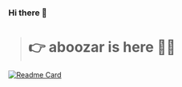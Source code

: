 
### Hi there 👋
> # 👉  aboozar is here 🙋‍♂️

<!--
[![Anurag's GitHub stats](https://github-readme-stats.vercel.app/api?username=aboozarhoseini&show_icons=true&theme=radical)](https://github.com/anuraghazra/github-readme-stats)
-->

[![Readme Card](https://github-readme-stats.vercel.app/api/pin/?username=aboozarhoseini&repo=js_fundamental&theme=buefy)](https://github.com/anuraghazra/github-readme-stats)

